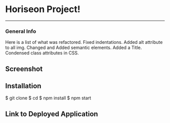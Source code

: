 # Horiseon Project!

***

### General Info
Here is a list of what was refactored.
Fixed indentations. Added alt attribute to all img. Changed and Added semantic elements. Added a Title. Condensed class attributes in CSS. 
## Screenshot


## Installation

$ git clone
$ cd
$ npm install
$ npm start

## Link to Deployed Application



